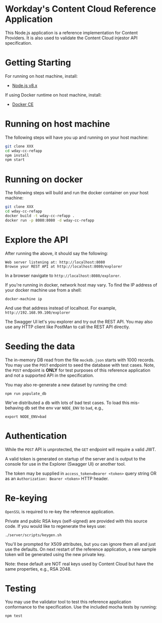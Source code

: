 # Workday's Content Cloud Reference Application

This Node.js application is a reference implementation for Content
Providers.  It is also used to validate the Content Cloud injestor
API specification.

# Getting Starting

For running on host machine, install:
- [Node.js v8.x](https://nodejs.org/en/)

If using Docker runtime on host machine, install:
- [Docker CE](https://www.docker.com/community-edition)

# Running on host machine

The following steps will have you up and running on your host
machine:

```bash
git clone XXX
cd wday-cc-refapp
npm install
npm start
```

# Running on docker

The following steps will build and run the docker container on your
host machine:

```bash
git clone XXX
cd wday-cc-refapp
docker build -t wday-cc-refapp .
docker run -p 8080:8080 -d wday-cc-refapp
```

# Explore the API

After running the above, it should say the following:

```
Web server listening at: http://localhost:8080
Browse your REST API at http://localhost:8080/explorer
```

In a browser navigate to `http://localhost:8080/explorer`.

If you're running in docker, network host may vary.  To find the IP
address of your docker machine use from a shell:

```
docker-machine ip
```

And use that address instead of localhost.  For example,
`http://192.168.99.100/explorer`

The Swagger UI let's you explorer and try out the REST API.  You may
also use any HTTP client like PostMan to call the REST API directly.

# Seeding the data

The in-memory DB read from the file `mockdb.json` starts with 1000
records.  You may use the `POST` endpoint to seed the database with
test cases.  Note, the `POST` endpoint is **ONLY** for test purposes
of this reference application and not a supported API in the specification.

You may also re-generate a new dataset by running the cmd:

```
npm run populate_db
```

We've distributed a db with lots of bad test cases. To load this mis-behaving
db set the env var `NODE_ENV` to `bad`, e.g.,

```
export NODE_ENV=bad
```

# Authentication

While the `POST` API is unprotected, the `GET` endpoint will require
a valid JWT.

A valid token is generated on startup of the server and is output
to the console for use in the Explorer (Swagger UI) or another tool.

The token may be supplied in `access_token=Bearer <token>` query string
OR as an `Authorization: Bearer <token>` HTTP header.

# Re-keying

`OpenSSL` is required to re-key the reference application.

Private and public RSA keys (self-signed) are provided with this
source code.  If you would like to regenerate the keys use:
```
./server/scripts/keygen.sh
```

You'll be prompted for X509 attributes, but you can ignore them all and
just use the defaults.  On next restart of the reference application,
a new sample token will be generated using the new private key.

Note: these default are NOT real keys used by Content Cloud but have
the same properties, e.g., RSA 2048.

# Testing

You may use the validator tool to test this reference application
conformance to the specification.  Use the included mocha tests by running:

```
npm test
```

